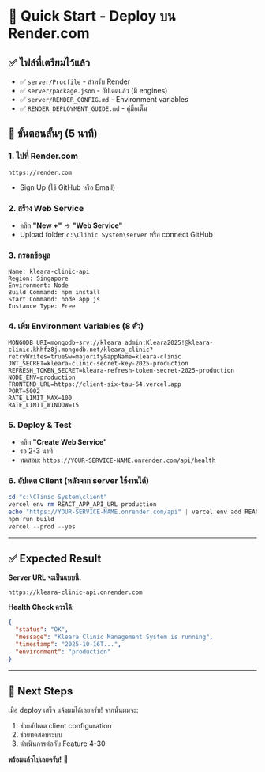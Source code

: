 # 🚀 Quick Start - Deploy บน Render.com

## ✅ ไฟล์ที่เตรียมไว้แล้ว
- ✅ `server/Procfile` - สำหรับ Render
- ✅ `server/package.json` - อัปเดตแล้ว (มี engines)
- ✅ `server/RENDER_CONFIG.md` - Environment variables
- ✅ `RENDER_DEPLOYMENT_GUIDE.md` - คู่มือเต็ม

## 📝 ขั้นตอนสั้นๆ (5 นาที)

### 1. ไปที่ Render.com
```
https://render.com
```
- Sign Up (ใช้ GitHub หรือ Email)

### 2. สร้าง Web Service
- คลิก **"New +"** → **"Web Service"**
- Upload folder `c:\Clinic System\server` หรือ connect GitHub

### 3. กรอกข้อมูล
```
Name: kleara-clinic-api
Region: Singapore
Environment: Node
Build Command: npm install
Start Command: node app.js
Instance Type: Free
```

### 4. เพิ่ม Environment Variables (8 ตัว)
```
MONGODB_URI=mongodb+srv://kleara_admin:Kleara2025!@kleara-clinic.khhfz8j.mongodb.net/kleara_clinic?retryWrites=true&w=majority&appName=kleara-clinic
JWT_SECRET=kleara-clinic-secret-key-2025-production
REFRESH_TOKEN_SECRET=kleara-refresh-token-secret-2025-production
NODE_ENV=production
FRONTEND_URL=https://client-six-tau-64.vercel.app
PORT=5002
RATE_LIMIT_MAX=100
RATE_LIMIT_WINDOW=15
```

### 5. Deploy & Test
- คลิก **"Create Web Service"**
- รอ 2-3 นาที
- ทดสอบ: `https://YOUR-SERVICE-NAME.onrender.com/api/health`

### 6. อัปเดต Client (หลังจาก server ใช้งานได้)
```powershell
cd "c:\Clinic System\client"
vercel env rm REACT_APP_API_URL production
echo "https://YOUR-SERVICE-NAME.onrender.com/api" | vercel env add REACT_APP_API_URL production
npm run build
vercel --prod --yes
```

---

## ✅ Expected Result

**Server URL จะเป็นแบบนี้:**
```
https://kleara-clinic-api.onrender.com
```

**Health Check ควรได้:**
```json
{
  "status": "OK",
  "message": "Kleara Clinic Management System is running",
  "timestamp": "2025-10-16T...",
  "environment": "production"
}
```

---

## 🎯 Next Steps

เมื่อ deploy เสร็จ แจ้งผมได้เลยครับ! จากนั้นผมจะ:
1. ช่วยอัปเดต client configuration
2. ช่วยทดสอบระบบ
3. ดำเนินการต่อกับ Feature 4-30

**พร้อมแล้วไปเลยครับ!** 🚀
